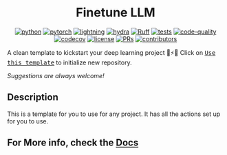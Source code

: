 <center>

# Finetune LLM

[![python](https://img.shields.io/badge/-Python_3.8_%7C_3.9_%7C_3.10-blue?logo=python&logoColor=white)](https://github.com/pre-commit/pre-commit)
[![pytorch](https://img.shields.io/badge/PyTorch_2.0+-ee4c2c?logo=pytorch&logoColor=white)](https://pytorch.org/get-started/locally/)
[![lightning](https://img.shields.io/badge/-Lightning_2.0+-792ee5?logo=pytorchlightning&logoColor=white)](https://pytorchlightning.ai/)
[![hydra](https://img.shields.io/badge/Config-Hydra_1.3-89b8cd)](https://hydra.cc/)
[![Ruff](https://img.shields.io/endpoint?url=https://raw.githubusercontent.com/astral-sh/ruff/main/assets/badge/v2.json)](https://github.com/astral-sh/ruff)
[![tests](https://github.com/Mai0313/finetune_llm/actions/workflows/test.yml/badge.svg)](https://github.com/Mai0313/finetune_llm/actions/workflows/test.yml)
[![code-quality](https://github.com/Mai0313/finetune_llm/actions/workflows/code-quality-check.yml/badge.svg)](https://github.com/Mai0313/finetune_llm/actions/workflows/code-quality-check.yml)
[![codecov](https://codecov.io/gh/Mai0313/finetune_llm/branch/master/graph/badge.svg)](https://codecov.io/gh/Mai0313/finetune_llm)
[![license](https://img.shields.io/badge/License-MIT-green.svg?labelColor=gray)](https://github.com/Mai0313/finetune_llm/tree/master?tab=License-1-ov-file)
[![PRs](https://img.shields.io/badge/PRs-welcome-brightgreen.svg)](https://github.com/Mai0313/finetune_llm/pulls)
[![contributors](https://img.shields.io/github/contributors/Mai0313/finetune_llm.svg)](https://github.com/Mai0313/finetune_llm/graphs/contributors)

</center>

A clean template to kickstart your deep learning project 🚀⚡🔥
Click on [<kbd>Use this template</kbd>](https://github.com/Mai0313/finetune_llm/generate) to initialize new repository.

_Suggestions are always welcome!_

## Description

This is a template for you to use for any project. It has all the actions set up for you to use.

## For More info, check the [Docs](https://mai0313.github.io/finetune_llm/)

